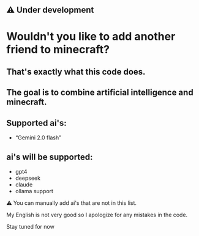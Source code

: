 ## ⚠️ Under development

# Wouldn't you like to add another friend to minecraft?
## That's exactly what this code does.

## The goal is to combine artificial intelligence and minecraft.

## Supported ai's:
- “Gemini 2.0 flash”

## ai's will be supported:
- gpt4
- deepseek
- claude
- ollama support

⚠️ You can manually add ai's that are not in this list.

My English is not very good so I apologize for any mistakes in the code.

Stay tuned for now
